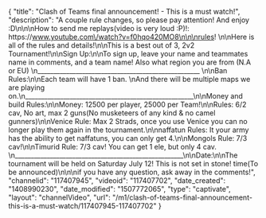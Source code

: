 {
    "title": "Clash of Teams final announcement! - This is a must watch!",
    "description": "A couple rule changes, so please pay attention!  And enjoy :D\n\n\nHow to send me replays(video is very loud :P)!:  https:\/\/www.youtube.com\/watch?v=f0hqo420MO8\n\n\nrules!  \n\nHere is all of the rules and details!\n\nThis is a  best out of 3, 2v2 Tournament!\n\nSign Up:\n\nTo sign up, leave your name and teammates name in comments, and a team name!  Also what region you are from (N.A or EU) \n___________________________________________________ \n\nBan Rules:\n\nEach team will have 1 ban. \nAnd there will be multiple maps we are playing on.\n_____________________________________________________\n\nMoney and build Rules:\n\nMoney: 12500 per player, 25000 per Team!\n\nRules: 6\/2 cav,  No art,  max 2 guns(No musketeers of any kind & no camel gunners)\n\nVenice Rule: Max 2 Strads, once you use Venice you can no longer play them again in the tournament.\n\nnaffatun Rules:  It your army has the ability to get naffatuns, you can only get 4.\n\nMongols Rule: 7\/3 cav!\n\nTimurid Rule: 7\/3 cav!  You can get 1 ele, but only 4 cav. \n_____________________________________________________\n\nDate:\n\nThe tournament will be held on Saturday July 12!  This is not set in stone! time(To be announced)\n\n\nif you have any question, ask away in the comments!",
    "channelid": "117407945",
    "videoid": "117407702",
    "date_created": "1408990230",
    "date_modified": "1507772065",
    "type": "captivate",
    "layout": "channelVideo",
    "url": "\/m1\/clash-of-teams-final-announcement-this-is-a-must-watch\/117407945-117407702"
}